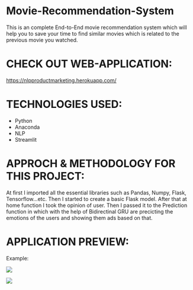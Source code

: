 # Movie-Recommendation-System
This is an complete End-to-End movie recommendation system which will help you to save your time to find similar movies which is related to the previous movie you watched.

# CHECK OUT WEB-APPLICATION:

https://nlpproductmarketing.herokuapp.com/

# TECHNOLOGIES USED:

- Python
- Anaconda
- NLP
- Streamlit

# APPROCH & METHODOLOGY FOR THIS PROJECT:

At first I imported all the essential libraries such as Pandas, Numpy, Flask, Tensorflow...etc. Then I started to create a basic Flask model.
After that at home function I took the opinion of user. Then I passed it to the Prediction function in which with the help of Bidirectinal GRU are precicting the emotions of the users and showing them ads based on that.

# APPLICATION PREVIEW:

Example:

![](p1.png)


![](p2.png)

